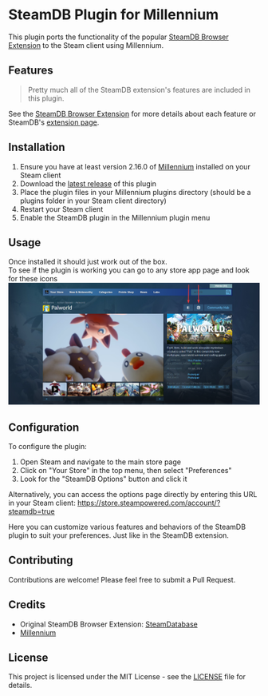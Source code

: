 # SteamDB Plugin for Millennium

This plugin ports the functionality of the popular [SteamDB Browser Extension](https://github.com/SteamDatabase/BrowserExtension) to the Steam client using Millennium.

## Features
>Pretty much all of the SteamDB extension's features are included in this plugin.
  
See the [SteamDB Browser Extension](https://github.com/SteamDatabase/BrowserExtension) for more details about each feature or SteamDB's [extension page](https://steamdb.info/extension/).

## Installation

1. Ensure you have at least version 2.16.0 of [Millennium](https://github.com/shdwmtr/millennium) installed on your Steam client
2. Download the [latest release](https://github.com/tddebart/Steam-SteamDB-addon/releases) of this plugin
3. Place the plugin files in your Millennium plugins directory (should be a plugins folder in your Steam client directory)
4. Restart your Steam client
5. Enable the SteamDB plugin in the Millennium plugin menu

## Usage

Once installed it should just work out of the box.
<br>
To see if the plugin is working you can go to any store app page and look for these icons
![SteamDB icons](Images/steam_store.png)

## Configuration

To configure the plugin:

1. Open Steam and navigate to the main store page
2. Click on "Your Store" in the top menu, then select "Preferences"
3. Look for the "SteamDB Options" button and click it

Alternatively, you can access the options page directly by entering this URL in your Steam client:
https://store.steampowered.com/account/?steamdb=true

Here you can customize various features and behaviors of the SteamDB plugin to suit your preferences. Just like in the SteamDB extension.

## Contributing

Contributions are welcome! Please feel free to submit a Pull Request.

## Credits

- Original SteamDB Browser Extension: [SteamDatabase](https://github.com/SteamDatabase)
- [Millennium](https://github.com/shdwmtr/millennium)

## License

This project is licensed under the MIT License - see the [LICENSE](LICENSE) file for details.
